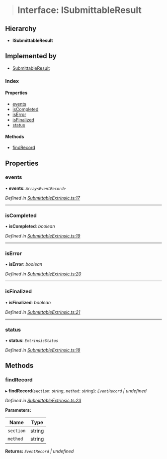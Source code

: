 > # Interface: ISubmittableResult

## Hierarchy

* **ISubmittableResult**

## Implemented by

* [SubmittableResult](../classes/_submittableextrinsic_.submittableresult.md)

### Index

#### Properties

* [events](_submittableextrinsic_.isubmittableresult.md#events)
* [isCompleted](_submittableextrinsic_.isubmittableresult.md#iscompleted)
* [isError](_submittableextrinsic_.isubmittableresult.md#iserror)
* [isFinalized](_submittableextrinsic_.isubmittableresult.md#isfinalized)
* [status](_submittableextrinsic_.isubmittableresult.md#status)

#### Methods

* [findRecord](_submittableextrinsic_.isubmittableresult.md#findrecord)

## Properties

###  events

• **events**: *`Array<EventRecord>`*

*Defined in [SubmittableExtrinsic.ts:17](https://github.com/polkadot-js/api/blob/8c4320c/packages/api/src/SubmittableExtrinsic.ts#L17)*

___

###  isCompleted

• **isCompleted**: *boolean*

*Defined in [SubmittableExtrinsic.ts:19](https://github.com/polkadot-js/api/blob/8c4320c/packages/api/src/SubmittableExtrinsic.ts#L19)*

___

###  isError

• **isError**: *boolean*

*Defined in [SubmittableExtrinsic.ts:20](https://github.com/polkadot-js/api/blob/8c4320c/packages/api/src/SubmittableExtrinsic.ts#L20)*

___

###  isFinalized

• **isFinalized**: *boolean*

*Defined in [SubmittableExtrinsic.ts:21](https://github.com/polkadot-js/api/blob/8c4320c/packages/api/src/SubmittableExtrinsic.ts#L21)*

___

###  status

• **status**: *`ExtrinsicStatus`*

*Defined in [SubmittableExtrinsic.ts:18](https://github.com/polkadot-js/api/blob/8c4320c/packages/api/src/SubmittableExtrinsic.ts#L18)*

## Methods

###  findRecord

▸ **findRecord**(`section`: *string*, `method`: *string*): *`EventRecord` | undefined*

*Defined in [SubmittableExtrinsic.ts:23](https://github.com/polkadot-js/api/blob/8c4320c/packages/api/src/SubmittableExtrinsic.ts#L23)*

**Parameters:**

Name | Type |
------ | ------ |
`section` | string |
`method` | string |

**Returns:** *`EventRecord` | undefined*